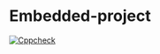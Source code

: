 # Embedded-project
[![Cppcheck](https://github.com/git170060024/Embedded-project/actions/workflows/Codequality.yml/badge.svg)](https://github.com/git170060024/Embedded-project/actions/workflows/Codequality.yml)

